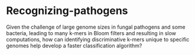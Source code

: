 # Recognizing-pathogens
 Given the challenge of large genome sizes in fungal pathogens and some bacteria, leading to many k-mers in Bloom filters and resulting in slow computations, how can identifying discriminative k-mers unique to specific genomes help develop a faster classification algorithm?
